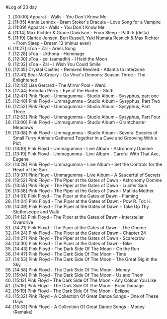 #Log of 23 day

1. [00:00] Apparat - Walls - You Don´t Know Me
1. [11:05] Annie Lennox - Bram Stoker's Dracula - Love Song for a Vampire
1. [11:09] Apparat - Walls - You Don´t Know Me
1. [11:14] Max Richter & Grace Davidson - From Sleep - Path 5 (delta)
1. [11:19] Clarice Jensen, Ben Russell, Yuki Numata Resnick & Max Richter - From Sleep - Dream 13 (minus even)
1. [11:27] sToa - Zal - Ariels Song
1. [12:28] sToa - Urthona - Hommage
1. [12:30] sToa - zal (samadhi) - I Held the Moon
1. [12:32] sToa - Zal - I Wish You Could Smile
1. [12:35] Crystal Castles - Remixed Rewired - Atlantis to Interzone
1. [12:41] Bear McCreary - Da Vinci's Demons: Season Three - The Enlightened
1. [12:42] Lisa Gerrard - The Mirror Pool - Werd
1. [12:44] Brendan Perry - Eye of the Hunter - Sloth
1. [12:47] Pink Floyd - Ummagumma - Studio Album - Sysyphus, part one
1. [12:48] Pink Floyd - Ummagumma - Studio Album - Sysyphus, Part Two
1. [12:52] Pink Floyd - Ummagumma - Studio Album - Sysyphus, Part Three
1. [12:53] Pink Floyd - Ummagumma - Studio Album - Sysyphus, Part Four
1. [13:00] Pink Floyd - Ummagumma - Studio Album - Grantchester Meadows
1. [13:08] Pink Floyd - Ummagumma - Studio Album - Several Species of Small Furry Animals Gathered Together in a Cave and Grooving With a Pict
1. [13:10] Pink Floyd - Ummagumma - Live Album - Astronomy Domine
1. [13:19] Pink Floyd - Ummagumma - Live Album - Careful With That Axe, Eugene
1. [13:28] Pink Floyd - Ummagumma - Live Album - Set the Controls for the Heart of the Sun
1. [13:37] Pink Floyd - Ummagumma - Live Album - A Saucerful of Secrets
1. [13:52] Pink Floyd - The Piper at the Gates of Dawn - Astronomy Domine
1. [13:55] Pink Floyd - The Piper at the Gates of Dawn - Lucifer Sam
1. [13:58] Pink Floyd - The Piper at the Gates of Dawn - Matilda Mother
1. [14:01] Pink Floyd - The Piper at the Gates of Dawn - Flaming
1. [14:04] Pink Floyd - The Piper at the Gates of Dawn - Pow R. Toc H.
1. [14:09] Pink Floyd - The Piper at the Gates of Dawn - Take Up Thy Stethoscope and Walk
1. [14:12] Pink Floyd - The Piper at the Gates of Dawn - Interstellar Overdrive
1. [14:21] Pink Floyd - The Piper at the Gates of Dawn - The Gnome
1. [14:24] Pink Floyd - The Piper at the Gates of Dawn - Chapter 24
1. [14:27] Pink Floyd - The Piper at the Gates of Dawn - Scarecrow
1. [14:30] Pink Floyd - The Piper at the Gates of Dawn - Bike
1. [14:43] Pink Floyd - The Dark Side Of The Moon - On the Run
1. [14:47] Pink Floyd - The Dark Side Of The Moon - Time
1. [14:53] Pink Floyd - The Dark Side Of The Moon - The Great Gig in the Sky
1. [14:58] Pink Floyd - The Dark Side Of The Moon - Money
1. [15:04] Pink Floyd - The Dark Side Of The Moon - Us and Them
1. [15:12] Pink Floyd - The Dark Side Of The Moon - Any Colour You Like
1. [15:15] Pink Floyd - The Dark Side Of The Moon - Brain Damage
1. [15:19] Pink Floyd - The Dark Side Of The Moon - Eclipse
1. [15:32] Pink Floyd - A Collection Of Great Dance Songs - One of These Days
1. [15:33] Pink Floyd - A Collection Of Great Dance Songs - Money (Remake)

